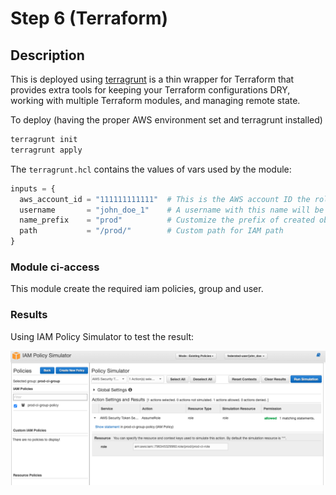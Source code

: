 # Step 6 (Terraform)

## Description

This is deployed using [terragrunt](https://github.com/gruntwork-io/terragrunt) is a thin wrapper for Terraform that provides extra tools for keeping your Terraform configurations DRY, working with multiple Terraform modules, and managing remote state.

To deploy (having the proper AWS environment set and terragrunt installed)

```bash
terragrunt init
terragrunt apply
```

The `terragrunt.hcl` contains the values of vars used by the module:

```terraform
inputs = {
  aws_account_id = "111111111111"  # This is the AWS account ID the role is deployed
  username       = "john_doe_1"    # A username with this name will be created and added to the proper group
  name_prefix    = "prod"          # Customize the prefix of created objects
  path           = "/prod/"        # Custom path for IAM path
}
```

### Module ci-access

This module create the required iam policies, group and user.


### Results

Using IAM Policy Simulator to test the result:

![](PolicyTest.png)
